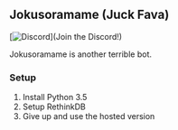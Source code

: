 ## Jokusoramame (Juck Fava)

[![Discord](https://discordapp.com/api/guilds/198101180180594688/widget.png)](Join the Discord!)
 
Jokusoramame is another terrible bot.


### Setup

 1. Install Python 3.5
 1. Setup RethinkDB
 1. Give up and use the hosted version
